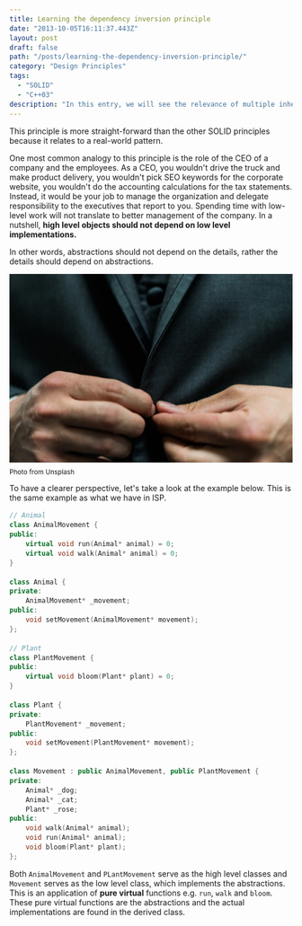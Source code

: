 ```yaml
---
title: Learning the dependency inversion principle
date: "2013-10-05T16:11:37.443Z"
layout: post
draft: false
path: "/posts/learning-the-dependency-inversion-principle/"
category: "Design Principles"
tags:
  - "SOLID"
  - "C++03"
description: "In this entry, we will see the relevance of multiple inheritance and pure virtual functions to DIP."
---
```

This principle is more straight-forward than the other SOLID principles because it relates to a real-world pattern.

One most common analogy to this principle is the role of the CEO of a company and the employees. As a CEO, you wouldn't drive the truck and make product delivery, you wouldn't pick SEO keywords for the corporate website, you wouldn't do the accounting calculations for the tax statements. Instead, it would be your job to manage the organization and delegate responsibility to the executives that report to you. Spending time with low-level work will not translate to better management of the company. In a nutshell, **high level objects should not depend on low level implementations.**

In other words, abstractions should not depend on the details, rather the details should depend on abstractions.

![DIP.](./1.jpg "CEO")<sub>Photo from Unsplash</sub>

To have a clearer perspective, let's take a look at the example below. This is the same example as what we have in ISP.

```cpp
// Animal
class AnimalMovement {
public:
    virtual void run(Animal* animal) = 0;
    virtual void walk(Animal* animal) = 0;
}

class Animal {
private:
    AnimalMovement* _movement;
public:
    void setMovement(AnimalMovement* movement);
};

// Plant
class PlantMovement {
public:
    virtual void bloom(Plant* plant) = 0;
}

class Plant {
private:
    PlantMovement* _movement;
public:
    void setMovement(PlantMovement* movement);
};

class Movement : public AnimalMovement, public PlantMovement {
private:
    Animal* _dog;
    Animal* _cat;
    Plant* _rose;
public:
    void walk(Animal* animal);
    void run(Animal* animal);
    void bloom(Plant* plant);
};
```

Both `AnimalMovement` and `PLantMovement` serve as the high level classes and `Movement` serves as the low level class, which implements the abstractions. This is an application of **pure virtual** functions e.g. `run`, `walk` and `bloom`. These pure virtual functions are the abstractions and the actual implementations are found in the derived class.